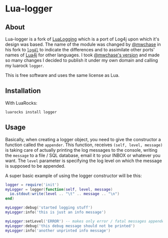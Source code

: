 # Lua-logger

## About

Lua-logger is a fork of [LuaLogging](http://neopallium.github.com/lualogging/) which is a port of Log4j upon which it's design was based. The name of the module was changed by [@mwchase](https://github.com/mwchase) in his fork to [`log4l`](https://github.com/mwchase/log4l) to indicate the differences and to assimilate other ports' names of [Lua4j](https://en.wikipedia.org/wiki/Log4j#Ports) for other languages.
I took [@mwchase's version](https://github.com/mwchase/log4l) and made so many changes I decided to publish it under my own domain and calling my luarock `logger`.

This is free software and uses the same license as Lua.

## Installation

With LuaRocks:

```
luarocks install logger
```

## Usage

Basically, when creating a logger object, you need to give the constructor a function called the `appender`. This function, receives `(self, level, message)` is taking care of actually printing the log messages to the console, writing the `message` to a file / SQL database, email it to your INBOX or whatever you want. The `level` parameter is specifying the log level on which the message is supposed to be appended.

A super basic example of using the logger constructor will be this:

```lua
logger = require('init')
myLogger = logger(function(self, level, message)
  io.stdout:write(level .. "\t" .. message .. "\n")
end)

myLogger:debug('started logging stuff')
myLogger:info('this is just an info message')

myLogger:setLevel('ERROR') -- makes only error / fatal messages appended
myLogger:debug('this debug message should not be printed')
myLogger:info('another unprinted info message')
```
